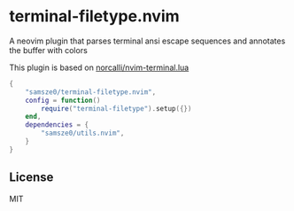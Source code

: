 # terminal-filetype.nvim

A neovim plugin that parses terminal ansi escape sequences and annotates the buffer with colors

This plugin is based on [norcalli/nvim-terminal.lua](https://github.com/norcalli/nvim-terminal.lua)

```lua
{
    "samsze0/terminal-filetype.nvim",
    config = function()
        require("terminal-filetype").setup({})
    end,
    dependencies = {
        "samsze0/utils.nvim",
    }
}
```

## License

MIT